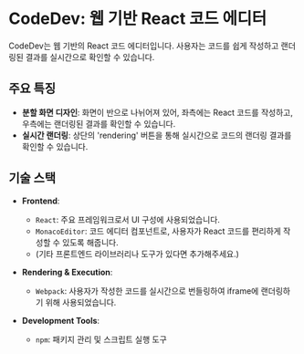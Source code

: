 # CodeDev: 웹 기반 React 코드 에디터

CodeDev는 웹 기반의 React 코드 에디터입니다. 사용자는 코드를 쉽게 작성하고 랜더링된 결과를 실시간으로 확인할 수 있습니다.


## 주요 특징

- **분할 화면 디자인**: 화면이 반으로 나뉘어져 있어, 좌측에는 React 코드를 작성하고, 우측에는 랜더링된 결과를 확인할 수 있습니다.
- **실시간 랜더링**: 상단의 'rendering' 버튼을 통해 실시간으로 코드의 랜더링 결과를 확인할 수 있습니다.

## 기술 스택

- **Frontend**:
  - `React`: 주요 프레임워크로서 UI 구성에 사용되었습니다.
  - `MonacoEditor`: 코드 에디터 컴포넌트로, 사용자가 React 코드를 편리하게 작성할 수 있도록 해줍니다.
  - (기타 프론트엔드 라이브러리나 도구가 있다면 추가해주세요.)

- **Rendering & Execution**:
  - `Webpack`: 사용자가 작성한 코드를 실시간으로 번들링하여 iframe에 랜더링하기 위해 사용되었습니다.
  
- **Development Tools**:
  - `npm`: 패키지 관리 및 스크립트 실행 도구